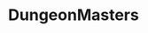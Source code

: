 ---
title: DungeonMasters
crosslinks:
- rpg
- DnD
- Pathfinder_RPG
- DnDBehindTheScreen
- UnearthedArcana
- mattcolville
- lfg
---